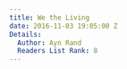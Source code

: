 ```yaml
---
title: We the Living
date: 2016-11-03 19:05:00 Z
Details:
  Author: Ayn Rand
  Readers List Rank: 8
---
```


